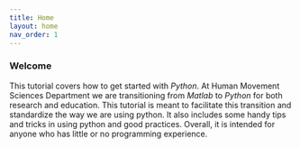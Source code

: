 ```yaml
---
title: Home
layout: home
nav_order: 1
---
```



### Welcome

This tutorial covers how to get started with *Python*. At Human Movement Sciences Department we are transitioning from *Matlab* to *Python* for both research and education. This tutorial is meant to facilitate this transition and standardize the way we are using python. It also includes some handy tips and tricks in using python and good practices. Overall, it is intended for anyone who has little or no programming experience.


